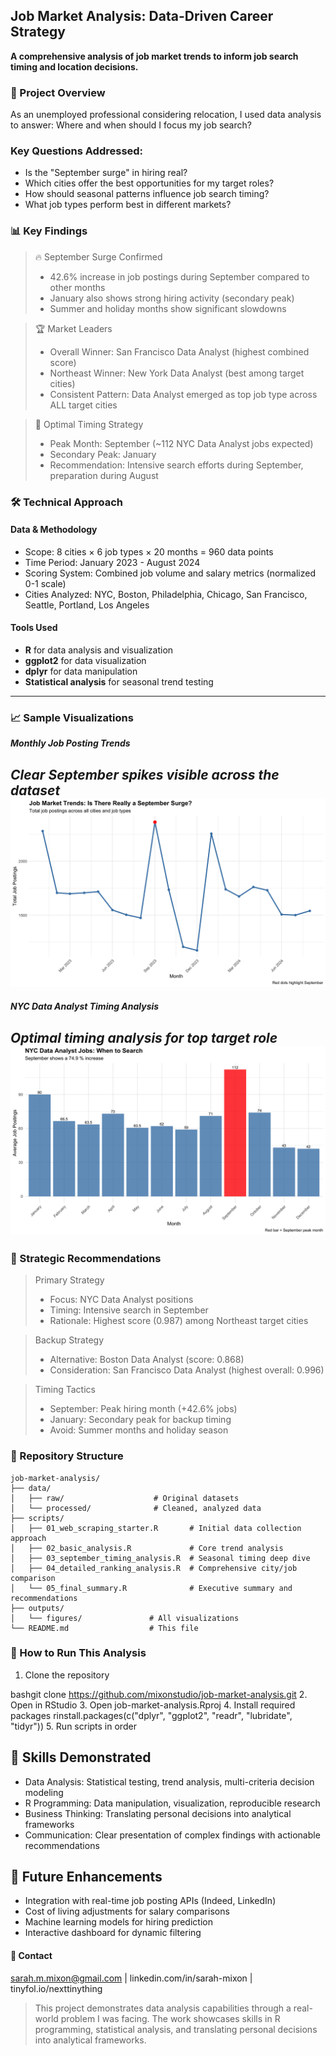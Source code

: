 ## Job Market Analysis: Data-Driven Career Strategy
**A comprehensive analysis of job market trends to inform job search timing and location decisions.**


### 🎯 Project Overview
As an unemployed professional considering relocation, I used data analysis to answer: Where and when should I focus my job search?


### Key Questions Addressed:
- Is the "September surge" in hiring real?
- Which cities offer the best opportunities for my target roles?
- How should seasonal patterns influence job search timing?
- What job types perform best in different markets?


### 📊 Key Findings
>🔥 September Surge Confirmed
> - 42.6% increase in job postings during September compared to other months
> - January also shows strong hiring activity (secondary peak)
> - Summer and holiday months show significant slowdowns


>🏆 Market Leaders
> - Overall Winner: San Francisco Data Analyst (highest combined score)
> - Northeast Winner: New York Data Analyst (best among target cities)
> - Consistent Pattern: Data Analyst emerged as top job type across ALL target cities


>📅 Optimal Timing Strategy
> - Peak Month: September (~112 NYC Data Analyst jobs expected)
> - Secondary Peak: January
> - Recommendation: Intensive search efforts during September, preparation during August


### 🛠️ Technical Approach

#### Data & Methodology
- Scope: 8 cities × 6 job types × 20 months = 960 data points
- Time Period: January 2023 - August 2024
- Scoring System: Combined job volume and salary metrics (normalized 0-1 scale)
- Cities Analyzed: NYC, Boston, Philadelphia, Chicago, San Francisco, Seattle, Portland, Los Angeles

#### Tools Used
- **R** for data analysis and visualization
- **ggplot2** for data visualization
- **dplyr** for data manipulation
- **Statistical analysis** for seasonal trend testing

---
### 📈 Sample Visualizations

***Monthly Job Posting Trends***

*Clear September spikes visible across the dataset*
![Monthly Trends](./outputs/figures/monthly_job_trends.png)
---
***NYC Data Analyst Timing Analysis***

*Optimal timing analysis for top target role*
![NYC Timing](./outputs/figures/nyc_data_analyst_timing.png)
---


### 🎯 Strategic Recommendations
>Primary Strategy
> - Focus: NYC Data Analyst positions
> - Timing: Intensive search in September
> - Rationale: Highest score (0.987) among Northeast target cities

>Backup Strategy
> - Alternative: Boston Data Analyst (score: 0.868)
> - Consideration: San Francisco Data Analyst (highest overall: 0.996)

>Timing Tactics
> - September: Peak hiring month (+42.6% jobs)
> - January: Secondary peak for backup timing
> - Avoid: Summer months and holiday season


### 📁 Repository Structure
```
job-market-analysis/
├── data/
│   ├── raw/                    # Original datasets
│   └── processed/              # Cleaned, analyzed data
├── scripts/
│   ├── 01_web_scraping_starter.R       # Initial data collection approach
│   ├── 02_basic_analysis.R             # Core trend analysis
│   ├── 03_september_timing_analysis.R  # Seasonal timing deep dive
│   ├── 04_detailed_ranking_analysis.R  # Comprehensive city/job comparison
│   └── 05_final_summary.R              # Executive summary and recommendations
├── outputs/
│   └── figures/               # All visualizations
└── README.md                  # This file
```

### 🚀 How to Run This Analysis
1. Clone the repository

bashgit clone https://github.com/mixonstudio/job-market-analysis.git
2. Open in RStudio
3. Open job-market-analysis.Rproj
4. Install required packages
rinstall.packages(c("dplyr", "ggplot2", "readr", "lubridate", "tidyr"))
5. Run scripts in order


## 💼 Skills Demonstrated
- Data Analysis: Statistical testing, trend analysis, multi-criteria decision modeling
- R Programming: Data manipulation, visualization, reproducible research
- Business Thinking: Translating personal decisions into analytical frameworks
- Communication: Clear presentation of complex findings with actionable recommendations


## 🔮 Future Enhancements
- Integration with real-time job posting APIs (Indeed, LinkedIn)
- Cost of living adjustments for salary comparisons
- Machine learning models for hiring prediction
- Interactive dashboard for dynamic filtering


#### 📧 Contact
sarah.m.mixon@gmail.com | linkedin.com/in/sarah-mixon | tinyfol.io/nexttinything

>This project demonstrates data analysis capabilities through a real-world problem I was facing. The work showcases skills in R programming, statistical analysis, and translating personal decisions into analytical frameworks.

